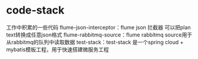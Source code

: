 # code-stack
工作中积累的一些代码
flume-json-interceptor：flume json 拦截器 可以把plan text转换成任意json格式
flume-rabbitmq-source：flume rabbitmq source用于从rabbitmq的队列中读取数据
test-stack：test-stack 是一个spring cloud + mybatis模板工程，用于快速搭建微服务工程


